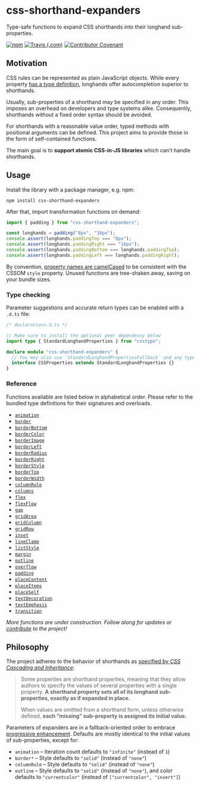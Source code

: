 # css-shorthand-expanders

Type-safe functions to expand CSS shorthands into their longhand sub-properties.

[![npm](https://img.shields.io/npm/v/css-shorthand-expanders)](https://www.npmjs.com/package/css-shorthand-expanders)
[![Travis (.com)](https://img.shields.io/travis/com/kripod/css-shorthand-expanders)](https://travis-ci.com/github/kripod/css-shorthand-expanders)
[![Contributor Covenant](https://img.shields.io/badge/Contributor%20Covenant-v2.0%20adopted-ff69b4.svg)](./CODE_OF_CONDUCT.md)

## Motivation

CSS rules can be represented as plain JavaScript objects. While every property [has a type definition](https://github.com/frenic/csstype), longhands offer autocompletion superior to shorthands.

Usually, sub-properties of a shorthand may be specified in any order. This imposes an overhead on developers and type systems alike. Consequently, shorthands without a fixed order syntax should be avoided.

For shorthands with a reasonable value order, typed methods with positional arguments can be defined. This project aims to provide those in the form of self-contained functions.

The main goal is to **support atomic CSS-in-JS libraries** which can't handle shorthands.

## Usage

Install the library with a package manager, e.g. npm:

```shell
npm install css-shorthand-expanders
```

After that, import transformation functions on demand:

```js
import { padding } from "css-shorthand-expanders";

const longhands = padding("8px", "16px");
console.assert(longhands.paddingTop === "8px");
console.assert(longhands.paddingRight === "16px");
console.assert(longhands.paddingBottom === longhands.paddingTop);
console.assert(longhands.paddingLeft === longhands.paddingRight);
```

By convention, [property names are camelCased](https://reactjs.org/docs/dom-elements.html#style) to be consistent with the CSSOM `style` property. Unused functions are tree-shaken away, saving on your bundle sizes.

### Type checking

Parameter suggestions and accurate return types can be enabled with a `.d.ts` file:

```ts
/* declarations.d.ts */

// Make sure to install the optional peer dependency below
import type { StandardLonghandProperties } from "csstype";

declare module "css-shorthand-expanders" {
  // You may also use `StandardLonghandPropertiesFallback` and any type params
  interface CSSProperties extends StandardLonghandProperties {}
}
```

### Reference

Functions available are listed below in alphabetical order. Please refer to the bundled type definitions for their signatures and overloads.

- [`animation`](./src/expanders/animation.ts)
- [`border`](./src/expanders/border.ts)
- [`borderBottom`](./src/expanders/borderBottom.ts)
- [`borderColor`](./src/expanders/borderColor.ts)
- [`borderImage`](./src/expanders/borderImage.ts)
- [`borderLeft`](./src/expanders/borderLeft.ts)
- [`borderRadius`](./src/expanders/borderRadius.ts)
- [`borderRight`](./src/expanders/borderRight.ts)
- [`borderStyle`](./src/expanders/borderStyle.ts)
- [`borderTop`](./src/expanders/borderTop.ts)
- [`borderWidth`](./src/expanders/borderWidth.ts)
- [`columnRule`](./src/expanders/columnRule.ts)
- [`columns`](./src/expanders/columns.ts)
- [`flex`](./src/expanders/flex.ts)
- [`flexFlow`](./src/expanders/flexFlow.ts)
- [`gap`](./src/expanders/gap.ts)
- [`gridArea`](./src/expanders/gridArea.ts)
- [`gridColumn`](./src/expanders/gridColumn.ts)
- [`gridRow`](./src/expanders/gridRow.ts)
- [`inset`](./src/expanders/inset.ts)
- [`lineClamp`](./src/expanders/lineClamp.ts)
- [`listStyle`](./src/expanders/listStyle.ts)
- [`margin`](./src/expanders/margin.ts)
- [`outline`](./src/expanders/outline.ts)
- [`overflow`](./src/expanders/overflow.ts)
- [`padding`](./src/expanders/padding.ts)
- [`placeContent`](./src/expanders/placeContent.ts)
- [`placeItems`](./src/expanders/placeItems.ts)
- [`placeSelf`](./src/expanders/placeSelf.ts)
- [`textDecoration`](./src/expanders/textDecoration.ts)
- [`textEmphasis`](./src/expanders/textEmphasis.ts)
- [`transition`](./src/expanders/transition.ts)

_More functions are under construction. Follow along for updates or [contribute](./CONTRIBUTING.md) to the project!_

## Philosophy

The project adheres to the behavior of shorthands as [specified by _CSS Cascading and Inheritance_](https://www.w3.org/TR/css-cascade-3/#shorthand):

> Some properties are shorthand properties, meaning that they allow authors to specify the values of several properties with a single property. **A shorthand property sets all of its longhand sub-properties, exactly as if expanded in place.**
>
> When values are omitted from a shorthand form, unless otherwise defined, **each “missing” sub-property is assigned its initial value.**

Parameters of expanders are in a fallback-oriented order to embrace [progressive enhancement](https://developer.mozilla.org/docs/Glossary/Progressive_Enhancement). Defaults are mostly identical to the initial values of sub-properties, except for:

- `animation` – Iteration count defaults to `"infinite"` (instead of `1`)
- `border*` – Style defaults to `"solid"` (instead of `"none"`)
- `columnRule` – Style defaults to `"solid"` (instead of `"none"`)
- `outline` – Style defaults to `"solid"` (instead of `"none"`), and color defaults to `"currentcolor"` (instead of `["currentcolor", "invert"]`)
